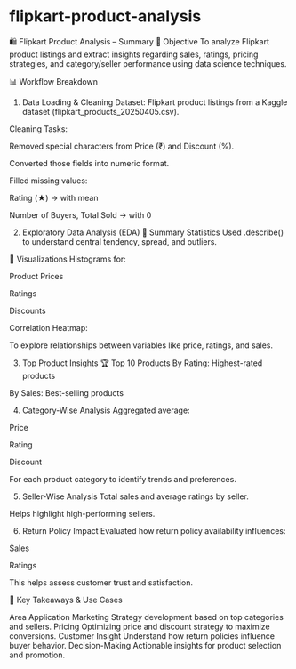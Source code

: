 # flipkart-product-analysis
🛍️ Flipkart Product Analysis – Summary
🎯 Objective
To analyze Flipkart product listings and extract insights regarding sales, ratings, pricing strategies, and category/seller performance using data science techniques.

📊 Workflow Breakdown
1. Data Loading & Cleaning
Dataset: Flipkart product listings from a Kaggle dataset (flipkart_products_20250405.csv).

Cleaning Tasks:

Removed special characters from Price (₹) and Discount (%).

Converted those fields into numeric format.

Filled missing values:

Rating (★) → with mean

Number of Buyers, Total Sold → with 0

2. Exploratory Data Analysis (EDA)
📌 Summary Statistics
Used .describe() to understand central tendency, spread, and outliers.

📌 Visualizations
Histograms for:

Product Prices

Ratings

Discounts

Correlation Heatmap:

To explore relationships between variables like price, ratings, and sales.

3. Top Product Insights
🏆 Top 10 Products
By Rating: Highest-rated products

By Sales: Best-selling products

4. Category-Wise Analysis
Aggregated average:

Price

Rating

Discount

For each product category to identify trends and preferences.

5. Seller-Wise Analysis
Total sales and average ratings by seller.

Helps highlight high-performing sellers.

6. Return Policy Impact
Evaluated how return policy availability influences:

Sales

Ratings

This helps assess customer trust and satisfaction.

📌 Key Takeaways & Use Cases

Area	Application
Marketing	Strategy development based on top categories and sellers.
Pricing	Optimizing price and discount strategy to maximize conversions.
Customer Insight	Understand how return policies influence buyer behavior.
Decision-Making	Actionable insights for product selection and promotion.
